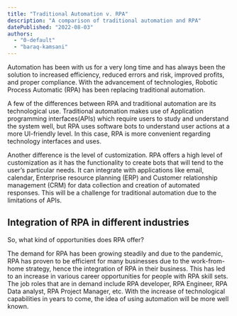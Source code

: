 ```yaml
---
title: "Traditional Automation v. RPA"
description: "A comparison of traditional automation and RPA"
datePublished: "2022-08-03"
authors:
  - "0-default"
  - "baraq-kamsani"
---
```


Automation has been with us for a very long time and has always been the 
solution to increased efficiency, reduced errors and risk, improved profits, 
and proper compliance. With the advancement of technologies, Robotic Process 
Automatic (RPA) has been replacing traditional automation.

A few of the differences between RPA and traditional automation are its 
technological use. Traditional automation makes use of Application 
programming interfaces(APIs) which require users to study and understand the 
system well, but RPA uses software bots to understand user actions at a more 
UI-friendly level. In this case, RPA is more convenient regarding technology 
interfaces and uses.

Another difference is the level of customization. RPA offers a high level of 
customization as it has the functionality to create bots that will tend to 
the user’s particular needs. It can integrate with applications like email, 
calendar, Enterprise resource planning (ERP) and Customer relationship 
management (CRM) for data collection and creation of automated responses. 
This will be a challenge for traditional automation due to the limitations 
of APIs.

## Integration of RPA in different industries

So, what kind of opportunities does RPA offer?

The demand for RPA has been growing steadily and due to the pandemic, RPA 
has proven to be efficient for many businesses due to the work-from-home 
strategy, hence the integration of  RPA in their business. This has led to 
an increase in various career opportunities for people with RPA skill sets. 
The job roles that are in demand include RPA developer, RPA Engineer, RPA 
Data analyst, RPA Project Manager, etc. With the increase of technological 
capabilities in years to come, the idea of using automation will be more 
well known.